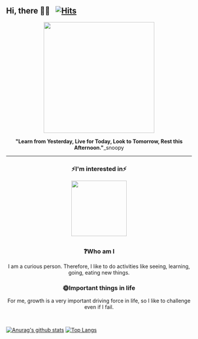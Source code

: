 ## Hi, there :wave::wave:  &nbsp;&nbsp;[![Hits](https://hits.seeyoufarm.com/api/count/incr/badge.svg?url=https%3A%2F%2Fgithub.com%2Fzhenying2&count_bg=%23BF6EEB&title_bg=%23555555&icon=&icon_color=%23E7E7E7&title=hits&edge_flat=false)](https://hits.seeyoufarm.com)

<p align="center"><img src="https://user-images.githubusercontent.com/77235677/134374435-936e618f-a902-4e9a-a902-355998576f62.jpg" height="300"></p>
<p align="center"><b>"Learn from Yesterday, Live for Today, Look to Tomorrow, Rest this Afternoon."</b>_snoopy</p>

<hr/>
<div align="center">
  <h3>⚡I'm interested in⚡</h3>
  <p><img src="https://user-images.githubusercontent.com/77235677/228595172-d7e34fd4-d06b-4856-b3fa-488238192d9b.gif" height="150"></p>
</div>

  <h2></h2>
  <div align="center">
  <h3>❓Who am I</h3>
  <p>I am a curious person. Therefore, I like to do activities like seeing, learning, going, eating new things.</p>
  
  <h3>🌞Important things in life</h3>
  <p>For me, growth is a very important driving force in life, so I like to challenge even if I fail.</p>
  </div>
<p>&nbsp;</p>


[![Anurag's github stats](https://github-stats.vercel.app/api?username=zhenying2)](https://github.com/anuraghazra/github-readme-stats)
[![Top Langs](https://github-readme-stats.vercel.app/api/top-langs/?username=zhenying2&layout=compact&exclude_repo=Data-Study)](https://github.com/anuraghazra/github-readme-stats)


<!--?exclude_repo=repo1,repo2-->
<!-- 🔭 I’m currently working on ... 

- 👯 I’m looking to collaborate on ...
- 🤔 I’m looking for help with ...
- 💬 Ask me about ...
- 📫 How to reach me: ...
- 😄 Pronouns: ...
- ⚡ Fun fact: ...
:seedling: **`I'm currently learning`**

-->
